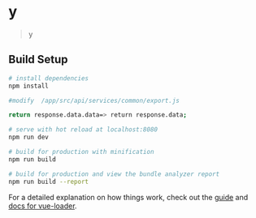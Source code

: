 # y

> y

## Build Setup

``` bash
# install dependencies
npm install

#modify  /app/src/api/services/common/export.js

return response.data.data=> return response.data;

# serve with hot reload at localhost:8080
npm run dev

# build for production with minification
npm run build

# build for production and view the bundle analyzer report
npm run build --report
```

For a detailed explanation on how things work, check out the [guide](http://vuejs-templates.github.io/webpack/) and [docs for vue-loader](http://vuejs.github.io/vue-loader).
